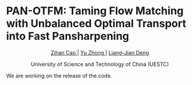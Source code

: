 # PAN-OTFM: Taming Flow Matching with Unbalanced Optimal Transport into Fast Pansharpening

<div align="center">
  <a href=https://scholar.google.com/citations?user=pv61p_EAAAAJ&hl=en>Zihan Cao </a> |
  <a href=https://scholar.google.co.il/citations?user=UgD8AtkAAAAJ&hl=de> Yu Zhong </a> |
  <a href=https://scholar.google.com/citations?user=TZs9NxkAAAAJ&hl=zh-CN> Liang-Jian Deng </>
  
  <a>University of Science and Technology of China (UESTC)</a>
</div>


We are working on the release of the code.
